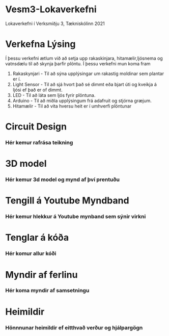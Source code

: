 # Vesm3-Lokaverkefni
Lokaverkefni í Verksmiðju 3, Tækniskólinn 2021

# Verkefna Lýsing
Í þessu verkefni ætlum við að setja upp rakaskinjara, hitamælir,ljósnema og vatnsdælu til að skynja þarfir plöntu.
Í þessu verkefni mun koma fram

1. Rakaskynjari - Til að sýna upplýsingar um rakastig moldinar sem plantar er í.
2. Light Sensor - Til að sjá hvort það sé dimmt eða bjart úti og kveikja á ljósi ef það er of dimmt.
3. LED - Til að láta sem ljós fyrir plöntuna.
4. Arduino - Til að miðla upplýsingum frá adafruit og stjórna græjum.
5. Hitamælir - Til að vita hversu heit er í umhverfi plöntunar

# Circuit Design

### Hér kemur rafrása teikning

# 3D model

### Hér kemur 3d model og mynd af því prentuðu

# Tengill á Youtube Myndband

### Hér kemur hlekkur á Youtube mynband sem sýnir virkni

# Tenglar á kóða

### Hér komur allur kóði

# Myndir af ferlinu

### Hér koma myndir af samsetningu 

# Heimildir

### Hönnnunar heimildir ef eitthvað verður og hjálpargögn
